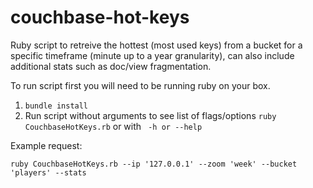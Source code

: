 couchbase-hot-keys
==================

Ruby script to retreive the hottest (most used keys) from a bucket for a specific timeframe (minute up to a year granularity), can also include additional stats such as doc/view fragmentation.

To run script first you will need to be running ruby on your box.

1. ``` bundle install ```
2. Run script without arguments to see list of flags/options ``` ruby CouchbaseHotKeys.rb ``` or with ``` -h or --help```


Example request:

``` ruby CouchbaseHotKeys.rb --ip '127.0.0.1' --zoom 'week' --bucket 'players' --stats ```